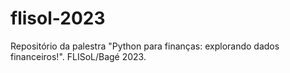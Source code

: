 # flisol-2023
Repositório da palestra "Python para finanças: explorando dados financeiros!". FLISoL/Bagé 2023. 
